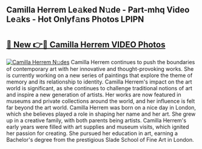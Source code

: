 ## Camilla Herrem Le𝚊ked N𝚞de - Part-mhq Video Le𝚊ks - Hot Onlyf𝚊ns Photos LPIPN

# <h2><a href="http://ab32197.deff.icu/?id=Camilla+Herrem">🔗 New 👉🔴 Camilla Herrem VIDEO Photos</a></h2>

[![Camilla Herrem N𝚞des](https://i.imgur.com/rIISA9y.gif)](http://ab32197.deff.icu/?id=Camilla+Herrem)
Camilla Herrem continues to push the boundaries of contemporary art with her innovative and thought-provoking works. She is currently working on a new series of paintings that explore the theme of memory and its relationship to identity. Camilla Herrem's impact on the art world is significant, as she continues to challenge traditional notions of art and inspire a new generation of artists. Her works are now featured in museums and private collections around the world, and her influence is felt far beyond the art world. Camilla Herrem was born on a nice day in London, which she believes played a role in shaping her name and her art. She grew up in a creative family, with both parents being artists. Camilla Herrem's early years were filled with art supplies and museum visits, which ignited her passion for creating. She pursued her education in art, earning a Bachelor's degree from the prestigious Slade School of Fine Art in London.
